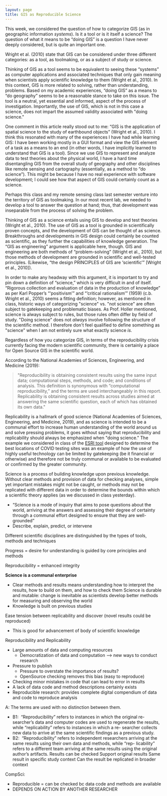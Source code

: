 ```yaml
---
layout: page
title: GIS as Reproducible Science
---
```


This week, we considered the question of how to categorize GIS (as in geographic information *systems*). Is it a tool or is it itself a science? The question of what it means to be “doing GIS” is a question I have never deeply considered, but is quite an important one.

 Wright et al. (2010) state that GIS can be considered under three different categories: as a tool, as toolmaking, or as a subject of study or science.

Thinking of GIS as a tool seems to be equivalent to seeing these “systems” as computer applications and associated techniques that only gain meaning when scientists apply scientific knowledge to them (Wright et al., 2010). In this context, GIS is more related to solving, rather than understanding, problems. Based on my academic experiences, “doing GIS” as a means to “do geography” seems to be a reasonable stance to take on this issue. The tool is a neutral, yet essential and informed, aspect of the process of investigation. Importantly, the use of GIS, which is not in this case a science, does not impart the assumed validity associated with "doing science."

One comment in this article really stood out to me: “GIS is the application of spatial science to the study of earthbound objects” (Wright et al., 2010). I think this resonated with many of the experiences I have had while learning GIS: I have been working mostly in a GUI format and view the GIS element of a task as a means to an end (in other words, I have implicitly learned to understand that GIS is a tool). Since we use GIS to represent and analyze data to test theories about the physical world, I have a hard time disentangling GIS from the overall study of geography and other disciplines like remote sensing and cartography (essentially, as a method to “do science”). This might be because I have no real experience with software development; I could see how that aspect of GIS could certainly count as a science.  

Perhaps this class and my remote sensing class last semester venture into the territory of GIS as toolmaking. In our most recent lab, we needed to develop a tool to answer the question at hand; thus, that development was inseparable from the process of solving the problem.

Thinking of GIS as a science entails using GIS to develop and test theories (Wright et al., 2010). The use of GIS as a tool is grounded in scientifically proven concepts, and the development of GIS can be thought of as science. Breakthroughs and developments in GIS design could certainly be counted as scientific, as they further the capabilities of knowledge generation. The “GIS as engineering” argument is applicable here, though. GIS and engineering are both methods of “problem-solving” (Wright et al., 2010), but those methods of development are grounded in scientific and well-tested principles. (Likewise, “the design PRINCIPLES of GIS are ‘scientific’” [Wright et al., 2010]).

In order to make any headway with this argument, it is important to try and pin down a definition of “science,” which is very difficult in and of itself. “Rigorous collection and evaluation of data in the production of knowledge” as per Karl Popper’s “‘positivism’” and “’critical rationalism’” (1959) (c.b. Wright et al., 2010) seems a fitting definition; however, as mentioned in class, historic ways of categorizing "science" vs. "not science" are often subject to gatekeeping and problematic biases. As Prof. Holler mentioned, science is always subject to rules, but those rules often differ by field of study. "Doing science" does not *always* involve following the structure of the scientific method. I therefore don't feel qualified to define something as "science" when I am not entirely sure what exactly science *is*.

Regardless of how you categorize GIS, in terms of the reproducibility crisis currently facing the modern scientific community, there is certainly a place for Open Source GIS in the scientific world.

 According to the National Academies of Sciences, Engineering, and Medicine (2019):
>"Reproducibility is obtaining consistent results using the same input data; computational steps, methods, and code; and conditions of analysis. This definition is synonymous with “computational reproducibility,” and the terms are used interchangeably in this report. Replicability is obtaining consistent results across studies aimed at answering the same scientific question, each of which has obtained its own data."

Replicability is a hallmark of good science (National Academies of Sciences, Engineering, and Medicine, 2019), and as science is intended to be a communal effort to increase human understanding of the world around us and solve pressing problems, it goes without saying that reproducibility and replicability should always be emphasized when "doing science." The example we considered in class of the [ESRI tool](https://www.esri.com/en-us/covid-19/response) designed to determine the best locations of COVID testing sites was an example of how the use of highly useful technology can be limited by gatekeeping (be it financial or otherwise) and therefore not be truly communal or available to be evaluated or confirmed by the greater community.

Science is a process of building knowledge upon previous knowledge. Without clear methods and provision of data for checking analyses, simple yet important mistakes might not be caught, or methods may not be replicated with different data in order to determine the bounds within which a scientific theory applies (as we discussed in class yesterday).


- “Science is a mode of inquiry that aims to pose questions about the world, arriving at the answers and assessing their degree of certainty through a communal effort designed to ensure that they are well-grounded”
- Describe, explain, predict, or intervene

Different scientific disciplines are distinguished by the  types of tools, methods and techniques

Progress = desire for understanding is guided by core principles and methods

Reproducibility = enhanced integrity

**Science is a communal enterprise**
- Clear methods and results means understanding how to interpret the results, how to build on them, and how to check them
Science is durable and mutable: change is inevitable as scientists develop better methods for measuring and observing the world
- Knowledge is built on previous studies

Ease tension between replicability and discover (novel results could be reproduced)
- This is good for advancement of body of scientific knowledge

Reproducibility and Replicability

- Large amounts of data and computing resources
    - Democratization of data and computation —> new ways to conduct research
- Pressure to publish
    - Pressure to overstate the importance of results?
    - OpenSource checking removes this bias (easy to reproduce)
- Checking minor mistakes in code that can lead to error in results
- A lack of data code and method descriptions certainly exists
- Reproducible research: provides complete digital compendium of data and code to reproduce analysis

A: The terms are used with no distinction between them.
* B1:  “Reproducibility” refers to instances in which the original re- searcher’s data and computer codes are used to regenerate the results, while “replicability” refers to instances in which a re- searcher collects new data to arrive at the same scientific findings as a previous study.
* B2:  “Reproducibility” refers to independent researchers arriving at the same results using their own data and methods, while “rep- licability” refers to a different team arriving at the same results using the original author’s artifacts.
Results can be checked
Support original results
Same result in specific study context
Can the result be replicated in broader context

CompSci:
- Reproducible = can be checked bc data code and methods are available
- DEPENDS ON ACTION BY ANOTHER RESEARCHER
